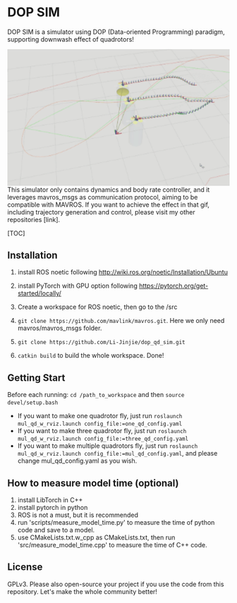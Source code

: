 # DOP SIM

DOP SIM is a simulator using DOP (Data-oriented Programming) paradigm, supporting downwash effect of quadrotors!

<img src="./figs/triangle_sim.gif" align="LEFT" alt="dop_sim" style="zoom: 150%;" />

This simulator only contains dynamics and body rate controller, and it leverages mavros_msgs as communication protocol, aiming to be compatible with MAVROS. If you want to achieve the effect in that gif, including trajectory generation and control, please visit my other repositories [link].

[TOC]

## Installation

1. install ROS noetic following http://wiki.ros.org/noetic/Installation/Ubuntu
2. install PyTorch with GPU option following https://pytorch.org/get-started/locally/

3. Create a workspace for ROS noetic, then go to the /src
4. `git clone https://github.com/mavlink/mavros.git`. Here we only need mavros/mavros_msgs folder.
5. `git clone https://github.com/Li-Jinjie/dop_qd_sim.git`
6. `catkin build` to build the whole workspace. Done!

## Getting Start

Before each running:  `cd /path_to_workspace` and then `source devel/setup.bash`

- If you want to make one quadrotor fly, just run `roslaunch mul_qd_w_rviz.launch config_file:=one_qd_config.yaml`
- If you want to make three quadrotor fly, just run `roslaunch mul_qd_w_rviz.launch config_file:=three_qd_config.yaml`
- If you want to make multiple quadrotors fly, just run `roslaunch mul_qd_w_rviz.launch config_file:=mul_qd_config.yaml`, and please change mul_qd_config.yaml as you wish.

## How to measure model time (optional)

1. install LibTorch in C++
2. install pytorch in python
3. ROS is not a must, but it is recommended
4. run 'scripts/measure_model_time.py' to measure the time of python code and save to a model.
5. use CMakeLists.txt.w_cpp as CMakeLists.txt, then run 'src/measure_model_time.cpp' to measure the time of C++ code.

## License

GPLv3. Please also open-source your project if you use the code from this repository. Let's make the whole community better!
